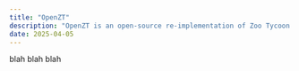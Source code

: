 ```yaml
---
title: "OpenZT"
description: "OpenZT is an open-source re-implementation of Zoo Tycoon."
date: 2025-04-05
---
```


blah blah blah